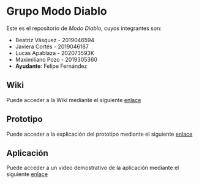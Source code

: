# Grupo Modo Diablo

Este es el repositorio de *Modo Diablo*, cuyos integrantes son:

* Beatriz Vásquez - 2019046594
* Javiera Cortés - 2019046187
* Lucas Apablaza - 202073593K
* Maximiliano Pozo - 2019305360
* **Ayudante**: Felipe Fernández

## Wiki

Puede acceder a la Wiki mediante el siguiente [enlace](https://github.com/LucasApaCode/GRP-MODODIABLO-2024-PROYINF/wiki#modo-diablo)

## Prototipo
Puede acceder a la explicación del prototipo mediante el siguiente [enlace](https://drive.google.com/file/d/1BT_3Xa2TEcjVXb-RIsM4bcs98ynRlKmw/view?usp=sharing)

## Aplicación
Puede acceder a un video demostrativo de la aplicación mediante el siguiente [enlace](https://drive.google.com/file/d/1TA1-HOAI_GZDDDC8WGXMxRrdCqSjDr6D/view?usp=sharing)
